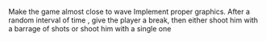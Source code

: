 Make the game almost close to wave
Implement proper graphics.
After a random interval of time , give the player a break, then either shoot him with a barrage of shots or shoot him with a single one
